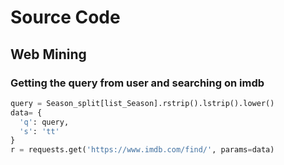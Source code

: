 # Source Code
## Web Mining
### Getting the query from user and searching on imdb
```Python
query = Season_split[list_Season].rstrip().lstrip().lower()
data= {
  'q': query,
  's': 'tt'
}
r = requests.get('https://www.imdb.com/find/', params=data)

```
